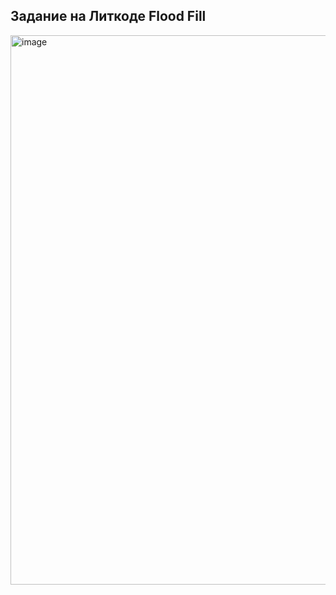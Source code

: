 ## Задание на Литкоде Flood Fill

<img width="1399" height="879" alt="image" src="https://github.com/user-attachments/assets/49ef9b9a-8b2e-4249-9c44-eb87fb548f95" />
